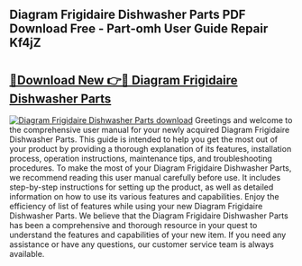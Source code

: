 ## Diagram Frigidaire Dishwasher Parts PDF Download Free - Part-omh User Guide Repair Kf4jZ

# <h2><a href="http://dfjaim.blite.top/?on=Diagram+Frigidaire+Dishwasher+Parts">🔗Download New 👉🔴 Diagram Frigidaire Dishwasher Parts</a></h2>

[![Diagram Frigidaire Dishwasher Parts download](https://i.imgur.com/lujVjoI.png)](http://dfjaim.blite.top/?on=Diagram+Frigidaire+Dishwasher+Parts)
Greetings and welcome to the comprehensive user manual for your newly acquired Diagram Frigidaire Dishwasher Parts. This guide is intended to help you get the most out of your product by providing a thorough explanation of its features, installation process, operation instructions, maintenance tips, and troubleshooting procedures. To make the most of your Diagram Frigidaire Dishwasher Parts, we recommend reading this user manual carefully before use. It includes step-by-step instructions for setting up the product, as well as detailed information on how to use its various features and capabilities. Enjoy the efficiency of list of features while using your new Diagram Frigidaire Dishwasher Parts. We believe that the Diagram Frigidaire Dishwasher Parts has been a comprehensive and thorough resource in your quest to understand the features and capabilities of your new item. If you need any assistance or have any questions, our customer service team is always available.
